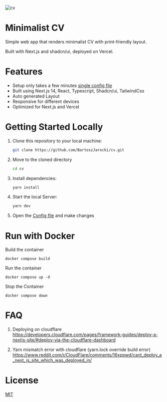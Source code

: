 ![cv](https://github.com/BartoszJarocki/cv/assets/1017620/79bdb9fc-0b20-4d2c-aafe-0526ad4a71d2)

# Minimalist CV

Simple web app that renders minimalist CV with print-friendly layout.

Built with Next.js and shadcn/ui, deployed on Vercel.

# Features

- Setup only takes a few minutes [single config file](./src/data/resume-data.tsx)
- Built using Next.js 14, React, Typescript, Shadcn/ui, TailwindCss
- Auto generated Layout
- Responsive for different devices
- Optimized for Next.js and Vercel

# Getting Started Locally

1. Clone this repository to your local machine:

   ```bash
   git clone https://github.com/BartoszJarocki/cv.git
   ```

2. Move to the cloned directory

   ```bash
   cd cv
   ```

3. Install dependencies:

   ```bash
   yarn install
   ```

4. Start the local Server:

   ```bash
   yarn dev
   ```

5. Open the [Config file](./src/data/resume-data.tsx) and make changes

# Run with Docker

Build the container

```
docker compose build
```

Run the container

```
docker compose up -d
```

Stop the Container

```
docker compose down
```

# FAQ

1. Deploying on cloudflare
https://developers.cloudflare.com/pages/framework-guides/deploy-a-nextjs-site/#deploy-via-the-cloudflare-dashboard

2. Yarn mismatch error with cloudflare (yarn.lock override build error)
https://www.reddit.com/r/CloudFlare/comments/16xppwd/cant_deploy_a_next_js_site_which_was_deployed_in/

# License

[MIT](https://choosealicense.com/licenses/mit/)
